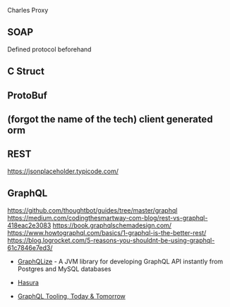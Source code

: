 Charles Proxy

SOAP
----
Defined protocol beforehand


C Struct
--------


ProtoBuf
--------


(forgot the name of the tech) client generated orm
--------------------------------------------------



REST
----
https://jsonplaceholder.typicode.com/

GraphQL
-------
https://github.com/thoughtbot/guides/tree/master/graphql
https://medium.com/codingthesmartway-com-blog/rest-vs-graphql-418eac2e3083
https://book.graphqlschemadesign.com/
https://www.howtographql.com/basics/1-graphql-is-the-better-rest/
https://blog.logrocket.com/5-reasons-you-shouldnt-be-using-graphql-61c7846e7ed3/

* [GraphQLize](https://www.graphqlize.org/) - A JVM library for developing GraphQL API instantly from Postgres and MySQL databases
* [Hasura](https://hasura.io/)

* [GraphQL Tooling, Today & Tomorrow](https://www.youtube.com/watch?v=JilN_PvQOqs)

